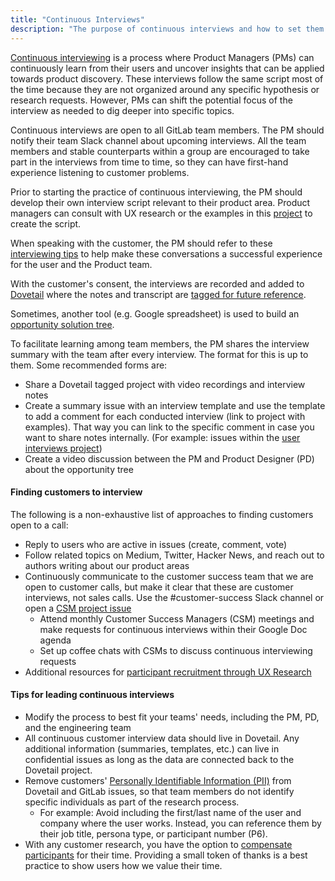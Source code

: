 ```yaml
---
title: "Continuous Interviews"
description: "The purpose of continuous interviews and how to set them up"
---
```


[Continuous interviewing](https://medium.com/@ttorres/continuous-interviewing-the-key-to-successful-product-teams-6bf63bfc1936) is a process where Product Managers (PMs) can continuously learn from their users and uncover insights that can be applied towards product discovery. These interviews follow the same script most of the time because they are not organized around any specific hypothesis or research requests. However, PMs can shift the potential focus of the interview as needed to dig deeper into specific topics.

Continuous interviews are open to all GitLab team members. The PM should notify their team Slack channel about upcoming interviews. All the team members and stable counterparts within a group are encouraged to take part in the interviews from time to time, so they can have first-hand experience listening to customer problems.

Prior to starting the practice of continuous interviewing, the PM should develop their own interview script relevant to their product area. Product managers can consult with UX research or the examples in this [project](https://gitlab.com/gitlab-com/user-interviews/-/issues) to create the script.

When speaking with the customer, the PM should refer to these [interviewing tips](/handbook/product/ux/ux-research/facilitating-user-interviews/#tips-for-interviewing) to help make these conversations a successful experience for the user and the Product team.

With the customer's consent, the interviews are recorded and added to [Dovetail](/handbook/product/ux/dovetail/) where the notes and transcript are [tagged for future reference](/handbook/product/ux/dovetail/#tagging-data-in-dovetail).

Sometimes, another tool (e.g. Google spreadsheet) is used to build an [opportunity solution tree](https://www.producttalk.org/2016/08/opportunity-solution-tree/).

To facilitate learning among team members, the PM shares the interview summary with the team after every interview. The format for this is up to them. Some recommended forms are:

- Share a Dovetail tagged project with video recordings and interview notes
- Create a summary issue with an interview template and use the template to add a comment for each conducted interview (link to project with examples). That way you can link to the specific comment in case you want to share notes internally. (For example: issues within the [user interviews project](https://gitlab.com/gitlab-com/user-interviews/-/issues))
- Create a video discussion between the PM and Product Designer (PD) about the opportunity tree

#### Finding customers to interview

The following is a non-exhaustive list of approaches to finding customers open to a call:

- Reply to users who are active in issues (create, comment, vote)
- Follow related topics on Medium, Twitter, Hacker News, and reach out to authors writing about our product areas
- Continuously communicate to the customer success team that we are open to customer calls, but make it clear that these are customer interviews, not sales calls. Use the #customer-success Slack channel or open a [CSM project issue](https://gitlab.com/gitlab-com/customer-success/tam/-/issues/new?issueable_template=Product%20Engagement)
  - Attend monthly Customer Success Managers (CSM) meetings and make requests for continuous interviews within their Google Doc agenda
  - Set up coffee chats with CSMs to discuss continuous interviewing requests
- Additional resources for [participant recruitment through UX Research](/handbook/product/ux/ux-research/recruiting-participants/)

#### Tips for leading continuous interviews

- Modify the process to best fit your teams' needs, including the PM, PD, and the engineering team
- All continuous customer interview data should live in Dovetail. Any additional information (summaries, templates, etc.) can live in confidential issues as long as the data are connected back to the Dovetail project.
- Remove customers' [Personally Identifiable Information (PII)](/handbook/support/workflows/pii_removal_requests/) from Dovetail and GitLab issues, so that team members do not identify specific individuals as part of the research process.
  - For example: Avoid including the first/last name of the user and company where the user works. Instead, you can reference them by their job title, persona type, or participant number (P6).
- With any customer research, you have the option to [compensate participants](/handbook/product/ux/ux-research-coordination/#thank-you-gifts) for their time. Providing a small token of thanks is a best practice to show users how we value their time.
